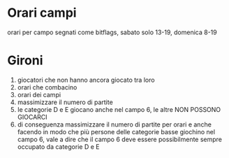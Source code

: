 # Orari campi
orari per campo segnati come bitflags, sabato solo 13-19, domenica 8-19

# Gironi
1) giocatori che non hanno ancora giocato tra loro
2) orari che combacino
3) orari dei campi
4) massimizzare il numero di partite
5) le categorie D e E giocano anche nel campo 6, le altre NON POSSONO GIOCARCI
6) di conseguenza massimizzare il numero di partite per orari e anche facendo in modo che più persone delle categorie basse giochino nel campo 6,
    vale a dire che il campo 6 deve essere possibilmente sempre occupato da categorie D e E